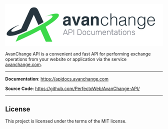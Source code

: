 <p align="center">
  <a href="https://avanchange.com" target="_blank" width="300"><img src="https://raw.githubusercontent.com/PerfectoWeb/AvanChange-API/main/logo.png" alt="AvanChange API"></a>
</p>

AvanChange API is a convenient and fast API for performing exchange operations from your 
website or application via the service <a href="https://avanchange.com/">avanchange.com</a>.

---

**Documentation**: <a href="https://apidocs.avanchange.com" target="_blank">https://apidocs.avanchange.com</a>

**Source Code**: <a href="https://github.com/PerfectoWeb/AvanChange-API/" target="_blank">https://github.com/PerfectoWeb/AvanChange-API/</a>

---


## License

This project is licensed under the terms of the MIT license.
